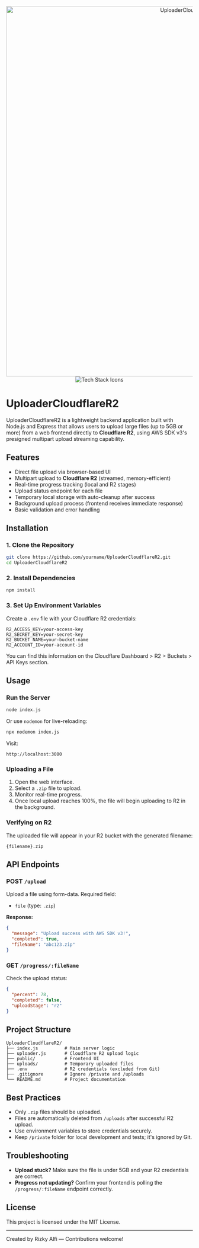 <div align="center">
  <img src="https://storage.bosmudasky.com/wp-content/uploads/2025/07/image.png" alt="UploaderCloudflareR2 Logo" width="1000" />

  <br />

  <img src="https://skillicons.dev/icons?i=nodejs,express,javascript,html,css" alt="Tech Stack Icons" />
</div>

# UploaderCloudflareR2

UploaderCloudflareR2 is a lightweight backend application built with Node.js and Express that allows users to upload large files (up to 5GB or more) from a web frontend directly to **Cloudflare R2**, using AWS SDK v3's presigned multipart upload streaming capability.

## Features

* Direct file upload via browser-based UI
* Multipart upload to **Cloudflare R2** (streamed, memory-efficient)
* Real-time progress tracking (local and R2 stages)
* Upload status endpoint for each file
* Temporary local storage with auto-cleanup after success
* Background upload process (frontend receives immediate response)
* Basic validation and error handling

## Installation

### 1. Clone the Repository

```bash
git clone https://github.com/yourname/UploaderCloudflareR2.git
cd UploaderCloudflareR2
```

### 2. Install Dependencies

```bash
npm install
```

### 3. Set Up Environment Variables

Create a `.env` file with your Cloudflare R2 credentials:

```env
R2_ACCESS_KEY=your-access-key
R2_SECRET_KEY=your-secret-key
R2_BUCKET_NAME=your-bucket-name
R2_ACCOUNT_ID=your-account-id
```

You can find this information on the Cloudflare Dashboard > R2 > Buckets > API Keys section.

## Usage

### Run the Server

```bash
node index.js
```

Or use `nodemon` for live-reloading:

```bash
npx nodemon index.js
```

Visit:

```
http://localhost:3000
```

### Uploading a File

1. Open the web interface.
2. Select a `.zip` file to upload.
3. Monitor real-time progress.
4. Once local upload reaches 100%, the file will begin uploading to R2 in the background.

### Verifying on R2

The uploaded file will appear in your R2 bucket with the generated filename:

```
{filename}.zip
```

## API Endpoints

### POST `/upload`

Upload a file using form-data. Required field:

* `file` (type: `.zip`)

**Response:**

```json
{
  "message": "Upload success with AWS SDK v3!",
  "completed": true,
  "fileName": "abc123.zip"
}
```

### GET `/progress/:fileName`

Check the upload status:

```json
{
  "percent": 78,
  "completed": false,
  "uploadStage": "r2"
}
```

## Project Structure

```
UploaderCloudflareR2/
├── index.js          # Main server logic
├── uploader.js       # Cloudflare R2 upload logic
├── public/           # Frontend UI
├── uploads/          # Temporary uploaded files
├── .env              # R2 credentials (excluded from Git)
├── .gitignore        # Ignore /private and /uploads
└── README.md         # Project documentation
```

## Best Practices

* Only `.zip` files should be uploaded.
* Files are automatically deleted from `/uploads` after successful R2 upload.
* Use environment variables to store credentials securely.
* Keep `/private` folder for local development and tests; it's ignored by Git.

## Troubleshooting

* **Upload stuck?** Make sure the file is under 5GB and your R2 credentials are correct.
* **Progress not updating?** Confirm your frontend is polling the `/progress/:fileName` endpoint correctly.

## License

This project is licensed under the MIT License.

---

Created by Rizky Alfi — Contributions welcome!
